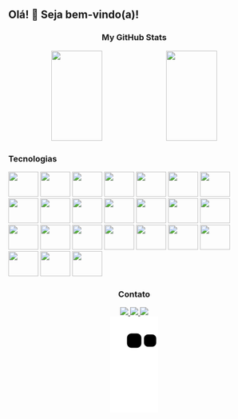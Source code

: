 ## Olá! 👋 Seja bem-vindo(a)!
  <div align='center'>
    <h3>My GitHub Stats</h3>
    <img width='45%' height='180em' src='https://github-readme-stats.vercel.app/api?username=KamilaMattos&count_private=true&show_icons=true&theme=dracula&include_all_commits=true&count_private=true&hide_border=true'/>
    <img width='45%' height='180em' src='https://github-readme-stats.vercel.app/api/top-langs/?username=KamilaMattos&count_private=true&layout=compact&langs_count=16&theme=dracula&hide_border=true'/>
  </div>

<div>
  <h3>Tecnologias</h3>
  <img height='50' width='60' src="https://cdn.jsdelivr.net/gh/devicons/devicon@latest/icons/dotnetcore/dotnetcore-original.svg" />
  <img height='50' width='60' src="https://cdn.jsdelivr.net/gh/devicons/devicon@latest/icons/csharp/csharp-plain.svg" />
  <img height='50' width='60' src="https://cdn.jsdelivr.net/gh/devicons/devicon/icons/javascript/javascript-original.svg" />
  <img height='50' width='60' src="https://cdn.jsdelivr.net/gh/devicons/devicon/icons/react/react-original.svg" />
  <img height='50' width='60' src="https://cdn.jsdelivr.net/gh/devicons/devicon/icons/nodejs/nodejs-original.svg" />
  <img height='50' width='60' src="https://cdn.jsdelivr.net/gh/devicons/devicon/icons/typescript/typescript-original.svg" />
  <img height='50' width='60' src="https://cdn.jsdelivr.net/gh/devicons/devicon/icons/python/python-original.svg" />
  
  <img height='50' width='60' src="https://cdn.jsdelivr.net/gh/devicons/devicon/icons/html5/html5-original.svg" />
  <img height='50' width='60' src="https://cdn.jsdelivr.net/gh/devicons/devicon/icons/css3/css3-original.svg" />
  <img height='50' width='60' src="https://cdn.jsdelivr.net/gh/devicons/devicon@latest/icons/sass/sass-original.svg" />
  <img height='50' width='60' src="https://cdn.jsdelivr.net/gh/devicons/devicon@latest/icons/figma/figma-original.svg" />
          
  
  <img height='50' width='60' src="https://cdn.jsdelivr.net/gh/devicons/devicon/icons/jest/jest-plain.svg" />
  <img height='50' width='60' src="https://cdn.jsdelivr.net/gh/devicons/devicon@latest/icons/cypressio/cypressio-original-wordmark.svg" />
  <img height='50' width='60' src="https://cdn.jsdelivr.net/gh/devicons/devicon@latest/icons/jasmine/jasmine-original-wordmark.svg" />
  
  <img height='50' width='60' src="https://cdn.jsdelivr.net/gh/devicons/devicon/icons/postgresql/postgresql-original.svg" />
  <img height='50' width='60' src="https://cdn.jsdelivr.net/gh/devicons/devicon@latest/icons/microsoftsqlserver/microsoftsqlserver-original-wordmark.svg" />
  <img height='50' width='60' src="https://cdn.jsdelivr.net/gh/devicons/devicon@latest/icons/mongodb/mongodb-original-wordmark.svg" />
  
  <img height='50' width='60' src="https://cdn.jsdelivr.net/gh/devicons/devicon/icons/git/git-original.svg" />
  <img height='50' width='60' src="https://cdn.jsdelivr.net/gh/devicons/devicon@latest/icons/github/github-original-wordmark.svg" />
  <img height='50' width='60' src="https://cdn.jsdelivr.net/gh/devicons/devicon@latest/icons/gitlab/gitlab-original-wordmark.svg" />
          
  
  <img height='50' width='60' src="https://cdn.jsdelivr.net/gh/devicons/devicon/icons/docker/docker-plain.svg" />
  <img height='50' width='60' src="https://cdn.jsdelivr.net/gh/devicons/devicon@latest/icons/circleci/circleci-plain-wordmark.svg" />
  <img height='50' width='60' src="https://cdn.jsdelivr.net/gh/devicons/devicon/icons/azure/azure-original.svg" />

  <img height='50' width='60' src="https://cdn.jsdelivr.net/gh/devicons/devicon@latest/icons/jira/jira-original-wordmark.svg" />
          
  
          
</div>

<div align='center'>
  <h3>Contato</h3>
  <a href='https://www.linkedin.com/in/kamilamattos/' target='_blank'><img src='https://img.shields.io/badge/LinkedIn-0077B5?style=for-the-badge&logo=linkedin&logoColor=white'>
  <a href='https://portfolio-kamila-mattos.vercel.app/' target='_blank'><img src='https://img.shields.io/badge/Portfolio-See%20my%20personal%20portfolio-ff6e96?style=for-the-badge&logo=GoogleChrome'>
    <a href='mailto:kamila_mattos@hotmail.com' target='_blank'><img src='https://img.shields.io/badge/Email-4285f4?style=for-the-badge&logo=microsoftoutlook&logoColor=white'>
</div>
<div align='center'>
<img src='https://github.com/KamilaMattos/KamilaMattos/blob/output/github-contribution-grid-snake.svg'/>
</div>




